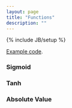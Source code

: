 ```yaml
---
layout: page
title: "Functions"
description: ""
---
```

{% include JB/setup %}

[Example code](https://github.com/SkymindIO/nd4j/blob/master/nd4j-examples/src/main/java/org/nd4j/examples/FunctionsExample.java).

### Sigmoid

### Tanh

### Absolute Value

